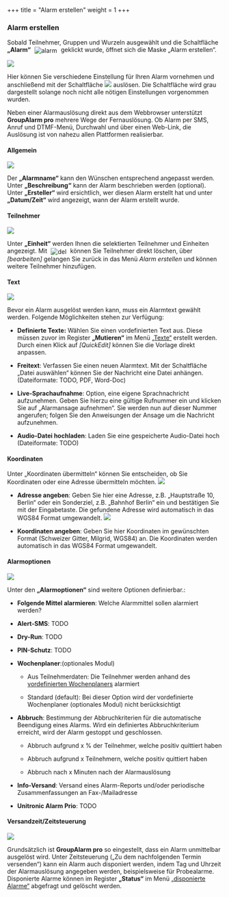 +++
title = "Alarm erstellen"
weight = 1
+++



<a name="alarm_erstellen"></a>
### Alarm erstellen 

Sobald Teilnehmer, Gruppen und Wurzeln ausgewählt und die Schaltfläche
**„Alarm“** <img src="/img/alarmieren_alarm.png" alt="alarm" style='vertical-align:middle;display:inline;margin:0px 5px; '>
geklickt wurde, öffnet sich die Maske „Alarm erstellen“.

![](/img/alarmieren_alarm_erstellen.png?classes=shadow&width=900px)


Hier können Sie verschiedene Einstellung für Ihren Alarm vornehmen und anschließend mit der Schaltfläche 
![](/img/alarmieren_alarm_erstellen_ausloesen.png?classes=shadow) auslösen. Die Schaltfläche wird grau dargestellt solange noch 
nicht alle nötigen Einstellungen vorgenommen wurden.



Neben einer Alarmauslösung direkt aus dem Webbrowser unterstützt
**GroupAlarm pro** mehrere Wege der Fernauslösung. Ob Alarm per SMS,
Anruf und DTMF-Menü, Durchwahl und über einen Web-Link, die Auslösung
ist von nahezu allen Plattformen realisierbar. 


<a name="allgemein"></a>
#### Allgemein 

![](/img/alarmieren_alarm_erstellen_allgemein.png?width=700px&classes=shadow)

Der **„Alarmname“** kann den Wünschen entsprechend angepasst werden.
Unter **„Beschreibung“** kann der Alarm beschrieben werden (optional).
Unter **„Ersteller“** wird ersichtlich, wer diesen Alarm erstellt hat
und unter **„Datum/Zeit“** wird angezeigt, wann der Alarm erstellt
wurde.


<a name="teilnehmer"></a>
#### Teilnehmer 

![](/img/alarmieren_alarm_erstellen_einheiten.png?width=700px&classes=shadow)

Unter **„Einheit“** werden Ihnen die selektierten Teilnehmer und Einheiten angezeigt. Mit <img src="/img/loesch-icon.png" alt="del" style='vertical-align:middle;display:inline;margin:0px 5px; '>
können Sie Teilnehmer direkt löschen, über *\[bearbeiten\]* gelangen Sie zurück in das Menü *Alarm erstellen* und können
weitere Teilnehmer hinzufügen.


<a name="text"></a>
#### Text 


![](/img/alarmieren_alarm_erstellen_text.png?classes=shadow)

Bevor ein Alarm ausgelöst werden kann, muss ein Alarmtext gewählt werden. Folgende Möglichkeiten stehen zur Verfügung:

 - **Definierte Texte:**  Wählen Sie einen vordefinierten Text aus. Diese müssen zuvor im Register **„Mutieren“** im Menü [„Texte“](/mutieren/mutation/texte/)
 erstellt werden. Durch einen Klick auf *\[QuickEdit\]* 
 können Sie die Vorlage direkt anpassen.
 
 - **Freitext**: Verfassen Sie einen neuen Alarmtext. Mit der Schaltfläche „Datei auswählen“ können Sie der Nachricht eine Datei anhängen. (Dateiformate: TODO, PDF, Word-Doc)
 
 - **Live-Sprachaufnahme**: Option, eine eigene Sprachnachricht aufzunehmen. Geben Sie hierzu eine gültige Rufnummer ein und klicken Sie auf „Alarmansage aufnehmen“. Sie werden nun auf dieser Nummer angerufen; folgen Sie den Anweisungen der Ansage um die
 Nachricht aufzunehmen.
 
 - **Audio-Datei hochladen**: Laden Sie eine gespeicherte Audio-Datei hoch (Dateiformate: TODO)




<a name="koordinaten"></a>
#### Koordinaten 

Unter „Koordinaten übermitteln“ können Sie entscheiden, ob Sie Koordinaten oder eine Adresse übermitteln möchten.
![](/img/alarmieren_alarm_erstellen_koordinaten.png?width=700px&classes=shadow)


 - **Adresse angeben**: Geben Sie hier eine Adresse, z.B. „Hauptstraße 10, Berlin“ oder ein Sonderziel, z.B. „Bahnhof Berlin“ ein 
  und bestätigen Sie mit der Eingabetaste. Die gefundene Adresse wird automatisch in das WGS84 Format umgewandelt.
  ![](/img/alarmieren_alarm_erstellen_koordinaten_adresse.png?classes=shadow)

 - **Koordinaten angeben**: Geben Sie hier Koordinaten im gewünschten Format (Schweizer Gitter, Milgrid, WGS84) an. 
Die Koordinaten werden automatisch in das WGS84 Format umgewandelt.



<a name="alarmoptionen"></a>
#### Alarmoptionen 

![](/img/alarmieren_alarm_erstellen_alarmoptionen.png?width=700&classes=shadow)

Unter den **„Alarmoptionen“** sind weitere Optionen definierbar.:

 - **Folgende Mittel alarmieren**: Welche Alarmmittel sollen alarmiert werden?
 
 - **Alert-SMS**: TODO

 - **Dry-Run**: TODO
 
 - **PIN-Schutz**: TODO
 
 - **Wochenplaner**:(optionales Modul)

	- Aus Teilnehmerdaten: Die Teilnehmer werden anhand des [vordefinierten
    Wochenplaners](/admin/wochenplaner) alarmiert

	- Standard (default): Bei dieser Option wird der vordefinierte
    Wochenplaner (optionales Modul) nicht berücksichtigt

 - **Abbruch**: Bestimmung der Abbruchkriterien für die automatische Beendigung eines
Alarms. Wird ein definiertes Abbruchkriterium erreicht, wird der Alarm
gestoppt und geschlossen.

	- Abbruch aufgrund x % der Teilnehmer, welche positiv quittiert haben

	- Abbruch aufgrund x Teilnehmern, welche positiv quittiert haben

	- Abbruch nach x Minuten nach der Alarmauslösung

 - **Info-Versand**: Versand eines Alarm-Reports und/oder periodische Zusammenfassungen an Fax-/Mailadresse
 
 - **Unitronic Alarm Prio**: TODO


<a name="versandzeitzeitsteuerung"></a>
#### Versandzeit/Zeitsteuerung 

![](/img/alarmieren_alarm_erstellen_zeitsteuerung.png?classes=shadow)

Grundsätzlich ist **GroupAlarm pro** so eingestellt, dass ein Alarm unmittelbar
ausgelöst wird. Unter Zeitsteuerung („Zu dem nachfolgenden Termin
versenden“) kann ein Alarm auch disponiert werden, indem Tag und Uhrzeit
der Alarmauslösung angegeben werden, beispielsweise für Probealarme.
 Disponierte Alarme können im Register **„Status“** im Menü [„disponierte Alarme“](/status/alarm-status/disponierte-alarme/)
abgefragt und gelöscht werden.

